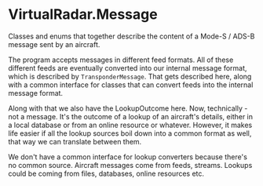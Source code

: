 ﻿# VirtualRadar.Message

Classes and enums that together describe the content of a Mode-S / ADS-B
message sent by an aircraft.

The program accepts messages in different feed formats. All of these
different feeds are eventually converted into our internal message format,
which is described by `TransponderMessage`. That gets described here, along
with a common interface for classes that can convert feeds into the
internal message format.

Along with that we also have the LookupOutcome here. Now, technically - not
a message. It's the outcome of a lookup of an aircraft's details, either in
a local database or from an online resource or whatever. However, it makes
life easier if all the lookup sources boil down into a common format as well,
that way we can translate between them.

We don't have a common interface for lookup converters because there's no
common source. Aircraft messages come from feeds, streams. Lookups could be
coming from files, databases, online resources etc.